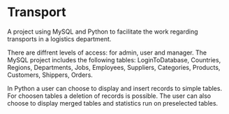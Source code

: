 # Transport

A project using MySQL and Python to facilitate the work regarding transports in a logistics department.

There are diffrent levels of access: for admin, user and manager.
The MySQL project includes the following tables: LoginToDatabase, Countries, Regions, Departments, Jobs, Employees, Suppliers, Categories,  Products, Customers, Shippers, Orders.

In Python a user can choose to display and insert records to simple tables. For choosen tables a deletion of records is possible.
The user can also choose to display merged tables and statistics run on preselected tables.


